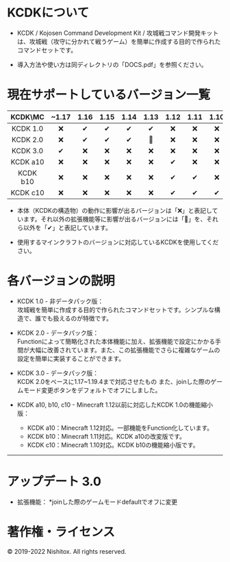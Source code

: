 
# KCDKについて

* KCDK / Kojosen Command Development Kit / 攻城戦コマンド開発キットは、攻城戦（攻守に分かれて戦うゲーム）を簡単に作成する目的で作られたコマンドセットです。

* 導入方法や使い方は同ディレクトリの「DOCS.pdf」を参照ください。

# 現在サポートしているバージョン一覧

| KCDK\MC  | ~1.17 | 1.16  | 1.15  | 1.14  | 1.13  | 1.12  | 1.11  | 1.10  | 1.9~  |
| :------: | :---: | :---: | :---: | :---: | :---: | :---: | :---: | :---: | :---: |
| KCDK 1.0 |   ❌   |   ✔   |   ✔   |   ✔   |   ✔   |   ❌   |   ❌   |   ❌   |   ❌   |
| KCDK 2.0 |   ❌   |   ✔   |   ✔   |   ✔   |   🔺   |   ❌   |   ❌   |   ❌   |   ❌   |
| KCDK 3.0 |   ✔   |   ❌    |   ❌    |   ❌    |   ❌   |   ❌   |   ❌   |   ❌   |   ❌   |
| KCDK a10 |   ❌   |   ❌   |   ❌   |   ❌   |   ❌   |   ✔   |   ❌   |   ❌   |   ❌   |
| KCDK b10 |   ❌   |   ❌   |   ❌   |   ❌   |   ❌   |   ✔   |   ✔   |   ❌   |   ❌   |
| KCDK c10 |   ❌   |   ❌   |   ❌   |   ❌   |   ❌   |   ✔   |   ✔   |   ✔   |   ❌   |

* 本体（KCDKの構造物）の動作に影響が出るバージョンは「❌」と表記しています。それ以外の拡張機能等に影響が出るバージョンには「🔺」を、それら以外を「✔」と表記しています。

* 使用するマインクラフトのバージョンに対応しているKCDKを使用してください。



# 各バージョンの説明

* KCDK 1.0 - 非データパック版：  
  攻城戦を簡単に作成する目的で作られたコマンドセットです。シンプルな構造で、誰でも扱えるのが特徴です。
  
* KCDK 2.0 - データパック版：  
  Functionによって簡略化された本体機能に加え、拡張機能で設定にかかる手間が大幅に改善されています。また、この拡張機能でさらに複雑なゲームの設定を簡単に実装することができます。

* KCDK 3.0 - データパック版：  
  KCDK 2.0をベースに1.17~1.19.4まで対応させたもの
  また、joinした際のゲームモード変更ボタンをデフォルトでオフにしました。

* KCDK a10, b10, c10 - Minecraft 1.12以前に対応したKCDK 1.0の機能縮小版：  
  * KCDK a10：Minecraft 1.12対応。一部機能をFunction化しています。
  * KCDK b10：Minecraft 1.11対応。KCDK a10の改変版です。
  * KCDK c10：Minecraft 1.10対応。KCDK b10の機能縮小版です。

---

# アップデート 3.0
* 拡張機能：
  *joinした際のゲームモードdefaultでオフに変更



# 著作権・ライセンス
© 2019-2022 Nishitox. All rights reserved.
